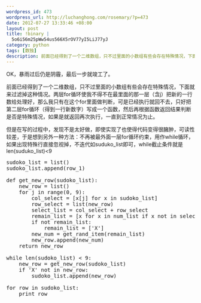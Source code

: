 ```yaml
--- 
wordpress_id: 473
wordpress_url: http://luchanghong.com/rosemary/?p=473
date: 2012-07-27 13:33:46 +08:00
layout: post
title: !binary |
  5o6i56m25pWw54us566X5rOV77yI5LiJ77yJ
category: python
tags: [数独]
description: 前面已经得到了一个二维数组，只不过里面的小数组有些会存在特殊情况，下面就来过滤掉这种情况得到最终的数据结构。
---
```

OK，暴雨过后仍是阴霾，最后一步就竣工了。

前面已经得到了一个二维数组，只不过里面的小数组有些会存在特殊情况，下面就来过滤掉这种情况。两层for循环使我不得不在最里面的那一层（含j）把新的一行数给处理好，那么我只有在这个for里面做判断，可是已经执行就回不去，只好把第二层for循环（得到一行新数字）写成一个函数，然后再根据函数返回结果判断是否是特殊情况，如果是就返回再次执行，一直到正常情况为止。

但是在写的过程中，发现不是太好做，即使实现了也使得代码变得很臃肿，可读性较差，于是想到另外一种方法：不再被最外面一层for循环约束，用作while循环，如果出现特殊行直接忽视掉，不迭代如suduko_list即可，while截止条件就是len(suduko_list)&lt;9
<pre class="prettyprint">
sudoko_list = list()
sudoko_list.append(row_1)

def get_new_row(sudoko_list):
    new_row = list()
    for j in range(0, 9): 
        col_select = [x[j] for x in sudoko_list]
        row_select = list(new_row)
        select_list = col_select + row_select
        remain_list = [x for x in num_list if x not in select_list]
        if not remain_list:
            remain_list = ['X']
        new_num = get_rand_item(remain_list)
        new_row.append(new_num)
    return new_row

while len(sudoko_list) &lt; 9:
    new_row = get_new_row(sudoko_list)
    if 'X' not in new_row:
        sudoko_list.append(new_row)

for row in sudoko_list:
    print row
</pre>
&nbsp;
